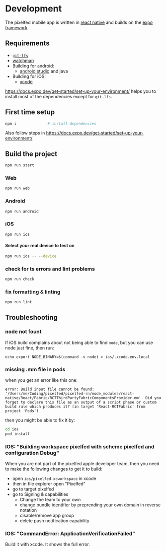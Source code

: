 # Development

The pixelfed mobile app is written in [react native](https://reactnative.dev) and builds on the [expo framework](https://expo.dev).

## Requirements

- [`git-lfs`](https://git-lfs.com)
- [watchman](https://facebook.github.io/watchman/docs/install)
- Building for android:
    - [android studio](https://developer.android.com/studio) and java
- Building for iOS:
    - [xcode](https://developer.apple.com/xcode/)

https://docs.expo.dev/get-started/set-up-your-environment/ helps you to install most of the dependencies except for `git-lfs`.

## First time setup

```sh
npm i              # install dependencies
```

Also follow steps in https://docs.expo.dev/get-started/set-up-your-environment/

## Build the project

```sh
npm run start
```

### Web

```sh
npm run web
```

### Android

```sh
npm run android
```

### iOS

```sh
npm run ios
```

#### Select your real device to test on
```sh
npm run ios -- --device
```

### check for ts errors and lint problems
```sh
npm run check
```

### fix formatting & linting
```sh
npm run lint
```

## Troubleshooting

### node not fount
If iOS build complains about not being able to find `node`, but you can use node just fine, then run:
```
echo export NODE_BINARY=$(command -v node) > ios/.xcode.env.local
```

### missing .mm file in pods
when you get an error like this one:
```
error: Build input file cannot be found: '/Users/me/Coding/pixelfed/pixelfed-rn/node_modules/react-native/React/Fabric/RCTThirdPartyFabricComponentsProvider.mm'. Did you forget to declare this file as an output of a script phase or custom build rule which produces it? (in target 'React-RCTFabric' from project 'Pods')
```
then you might be able to fix it by:
```sh
cd ios
pod install
```


### IOS: "Building workspace pixelfed with scheme pixelfed and configuration Debug"

When you are not part of the pixelfed apple developer team, then you need to make the following changes to get it to build:

- open `ios/pixelfed.xcworkspace` in xcode
- then in file explorer open "Pixelfed"
- go to target pixelfed
- go to Signing & capabilities
   - Change the team to your own
   - change bundle identifier by preprending your own domain in reverse notation
   - disable/remove app group
   - delete push notification capability

### IOS: "CommandError: ApplicationVerificationFailed"

Build it with xcode. It shows the full error.